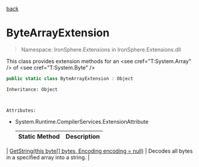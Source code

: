 ﻿[back](/IronSphere.Extensions/types)

# ByteArrayExtension

> Namespace: IronSphere.Extensions in  IronSphere.Extensions.dll

This class provides extension methods for an &lt;see cref=&quot;T:System.Array&quot; /&gt; of &lt;see cref=&quot;T:System.Byte&quot; /&gt;

```csharp
public static class ByteArrayExtension : Object
```
    Inheritance: Object


    
    Attributes:
        
* System.Runtime.CompilerServices.ExtensionAttribute




    | Static Method | Description |
    | --- | --- |
| [GetString(this byte[] bytes, Encoding encoding = null)](ByteArrayExtension_GetString(Byte[],Encoding)) | Decodes all bytes in a specified array into a string. |
